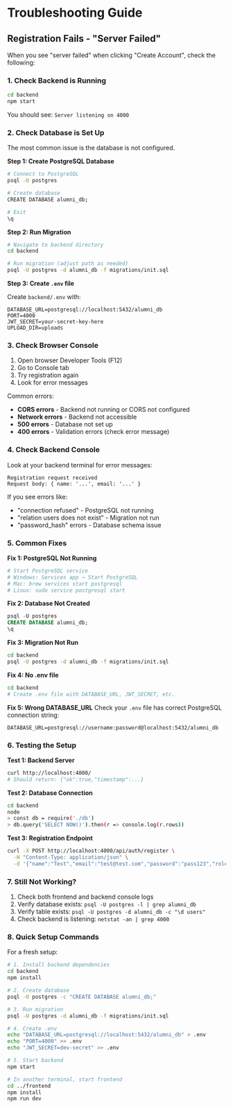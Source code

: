 # Troubleshooting Guide

## Registration Fails - "Server Failed"

When you see "server failed" when clicking "Create Account", check the following:

### 1. Check Backend is Running

```bash
cd backend
npm start
```

You should see: `Server listening on 4000`

### 2. Check Database is Set Up

The most common issue is the database is not configured.

**Step 1: Create PostgreSQL Database**

```bash
# Connect to PostgreSQL
psql -U postgres

# Create database
CREATE DATABASE alumni_db;

# Exit
\q
```

**Step 2: Run Migration**

```bash
# Navigate to backend directory
cd backend

# Run migration (adjust path as needed)
psql -U postgres -d alumni_db -f migrations/init.sql
```

**Step 3: Create `.env` file**

Create `backend/.env` with:

```env
DATABASE_URL=postgresql://localhost:5432/alumni_db
PORT=4000
JWT_SECRET=your-secret-key-here
UPLOAD_DIR=uploads
```

### 3. Check Browser Console

1. Open browser Developer Tools (F12)
2. Go to Console tab
3. Try registration again
4. Look for error messages

Common errors:
- **CORS errors** - Backend not running or CORS not configured
- **Network errors** - Backend not accessible
- **500 errors** - Database not set up
- **400 errors** - Validation errors (check error message)

### 4. Check Backend Console

Look at your backend terminal for error messages:

```
Registration request received
Request body: { name: '...', email: '...' }
```

If you see errors like:
- "connection refused" - PostgreSQL not running
- "relation users does not exist" - Migration not run
- "password_hash" errors - Database schema issue

### 5. Common Fixes

**Fix 1: PostgreSQL Not Running**
```bash
# Start PostgreSQL service
# Windows: Services app → Start PostgreSQL
# Mac: brew services start postgresql
# Linux: sudo service postgresql start
```

**Fix 2: Database Not Created**
```sql
psql -U postgres
CREATE DATABASE alumni_db;
\q
```

**Fix 3: Migration Not Run**
```bash
cd backend
psql -U postgres -d alumni_db -f migrations/init.sql
```

**Fix 4: No .env file**
```bash
cd backend
# Create .env file with DATABASE_URL, JWT_SECRET, etc.
```

**Fix 5: Wrong DATABASE_URL**
Check your `.env` file has correct PostgreSQL connection string:
```env
DATABASE_URL=postgresql://username:password@localhost:5432/alumni_db
```

### 6. Testing the Setup

**Test 1: Backend Server**
```bash
curl http://localhost:4000/
# Should return: {"ok":true,"timestamp":...}
```

**Test 2: Database Connection**
```bash
cd backend
node
> const db = require('./db')
> db.query('SELECT NOW()').then(r => console.log(r.rows))
```

**Test 3: Registration Endpoint**
```bash
curl -X POST http://localhost:4000/api/auth/register \
  -H "Content-Type: application/json" \
  -d '{"name":"Test","email":"test@test.com","password":"pass123","role":"alumni"}'
```

### 7. Still Not Working?

1. Check both frontend and backend console logs
2. Verify database exists: `psql -U postgres -l | grep alumni_db`
3. Verify table exists: `psql -U postgres -d alumni_db -c "\d users"`
4. Check backend is listening: `netstat -an | grep 4000`

### 8. Quick Setup Commands

For a fresh setup:

```bash
# 1. Install backend dependencies
cd backend
npm install

# 2. Create database
psql -U postgres -c "CREATE DATABASE alumni_db;"

# 3. Run migration  
psql -U postgres -d alumni_db -f migrations/init.sql

# 4. Create .env
echo "DATABASE_URL=postgresql://localhost:5432/alumni_db" > .env
echo "PORT=4000" >> .env
echo "JWT_SECRET=dev-secret" >> .env

# 5. Start backend
npm start

# In another terminal, start frontend
cd ../frontend
npm install
npm run dev
```

